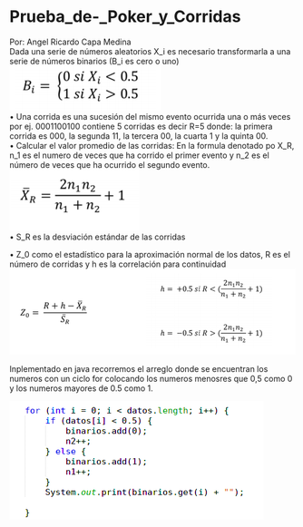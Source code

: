 # Prueba_de-_Poker_y_Corridas
Por: Angel Ricardo Capa Medina  
Dada una serie de números aleatorios X_i es necesario transformarla a
una serie de números binarios (B_i es cero o uno)  
![imagen](https://github.com/RicardoCapa/Prueba_de-_Poker_y_Corridas/blob/master/imagenes/1.png)  
• Una corrida es una sucesión del mismo evento ocurrida una o más veces
por ej. 0001100100 contiene 5 corridas es decir R=5 donde: la primera
corrida es 000, la segunda 11, la tercera 00, la cuarta 1 y la quinta 00.  
• Calcular el valor promedio de las corridas: En la formula denotado po
X_R, n_1 es el numero de veces que ha corrido el primer evento y n_2 es
el número de veces que ha ocurrido el segundo evento.  
![imagen](https://github.com/RicardoCapa/Prueba_de-_Poker_y_Corridas/blob/master/imagenes/2.png)  
• S_R es la desviación estándar de las corridas  

• Z_0 como el estadístico para la aproximación normal de los datos,
R es el número de corridas y h es la correlación para continuidad  
![imagen](https://github.com/RicardoCapa/Prueba_de-_Poker_y_Corridas/blob/master/imagenes/3.png) 

Inplementado en java recorremos el arreglo donde se encuentran los numeros con un ciclo for colocando los numeros menosres que 0,5 como 0 y los numeros mayores de 0.5 como 1.  

![imagen](https://github.com/RicardoCapa/Prueba_de-_Poker_y_Corridas/blob/master/imagenes/4.png)
